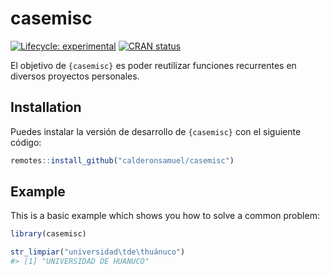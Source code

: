 
<!-- README.md is generated from README.Rmd. Please edit that file -->

# casemisc

<!-- badges: start -->

[![Lifecycle:
experimental](https://img.shields.io/badge/lifecycle-experimental-orange.svg)](https://lifecycle.r-lib.org/articles/stages.html#experimental)
[![CRAN
status](https://www.r-pkg.org/badges/version/casemisc)](https://CRAN.R-project.org/package=casemisc)
<!-- badges: end -->

El objetivo de `{casemisc}` es poder reutilizar funciones recurrentes en
diversos proyectos personales.

## Installation

Puedes instalar la versión de desarrollo de `{casemisc}` con el
siguiente código:

``` r
remotes::install_github("calderonsamuel/casemisc")
```

## Example

This is a basic example which shows you how to solve a common problem:

``` r
library(casemisc)

str_limpiar("universidad\tde\thuánuco")
#> [1] "UNIVERSIDAD DE HUANUCO"
```
